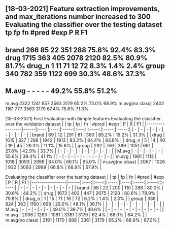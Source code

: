 [18-03-2021] Feature extraction improvements, and max_iterations number increased to 300
Evaluating the classifier over the testing dataset
                   tp     fp      fn    #pred   #exp    P       R       F1
------------------------------------------------------------------------------
brand             266     85      22     351     288    75.8%   92.4%   83.3%
drug             1715    363     405    2078    2120    82.5%   80.9%   81.7%
drug_n              1     11      71      12      72    8.3%    1.4%    2.4%
group             340    782     359    1122     699    30.3%   48.6%   37.3%
------------------------------------------------------------------------------
M.avg            -      -       -       -       -       49.2%   55.8%   51.2%
------------------------------------------------------------------------------
m.avg            2322   1241     857    3563    3179    65.2%   73.0%   68.9%
m.avg(no class)  2402   1161     777    3563    3179    67.4%   75.6%   71.3%


[15-03-2021] First Evaluation with Simple features
Evaluating the classifier over the validation dataset
|                 | tp   |  fp  |  fn  | #pred | #exp |   P   |   R   |   F1  |
|-----------------|------|:----:|:----:|:-----:|:----:|:-----:|:-----:|:-----:|
| -               |   -  |   -  |   -  |   -   |   -  |   -   |   -   |   -   |
| brand           |  69  |  12  |  291 |   81  |  360 | 85.2% | 19.2% | 31.3% |
| drug            | 1615 |  327 |  298 |  1942 | 1913 | 83.2% | 84.4% | 83.8% |
| drug_n          |   5  |  14  |  40  |   19  |  45  | 26.3% | 11.1% | 15.6% |
| group           |  292 |  759 |  389 |  1051 |  681 | 27.8% | 42.9% | 33.7% |
| -               |   -  |   -  |   -  |   -   |   -  |   -   |   -   |   -   |
| M.avg           |   -  |   -  |   -  |   -   |   -  | 55.6% | 39.4% | 41.1% |
| -               |   -  |   -  |   -  |   -   |   -  |   -   |   -   |   -   |
| m.avg           | 1981 | 1112 | 1018 |  3093 | 2999 | 64.0% | 66.1% | 65.0% |
| m.avg(no class) | 2067 | 1026 |  932 |  3093 | 2999 | 66.8% | 68.9% | 67.9% |

Evaluating the classifier over the testing dataset
|                 | tp   |  fp  |  fn  | #pred | #exp |   P   |   R   |   F1  |
|-----------------|------|:----:|:----:|:-----:|:----:|:-----:|:-----:|:-----:|
| -               |   -  |   -  |   -  |   -   |   -  |   -   |   -   |   -   |
| brand           |  88  |  22  |  200 |  110  |  288 | 80.0% | 30.6% | 44.2% |
| drug            | 1673 |  402 |  447 |  2075 | 2120 | 80.6% | 78.9% | 79.8% |
| drug_n          |   1  |  15  |  71  |   16  |  72  |  6.2% |  1.4% |  2.3% |
| group           |  336 |  824 |  363 |  1160 |  699 | 29.0% | 48.1% | 36.1% |
| -               |   -  |   -  |   -  |   -   |   -  |   -   |   -   |   -   |
| M.avg           |   -  |   -  |   -  |   -   |   -  | 49.0% | 39.7% | 40.6% |
| -               |   -  |   -  |   -  |   -   |   -  |   -   |   -   |   -   |
| m.avg           | 2098 | 1263 | 1081 |  3361 | 3179 | 62.4% | 66.0% | 64.2% |
| m.avg(no class) | 2191 | 1170 |  988 |  3361 | 3179 | 65.2% | 68.9% | 67.0% |
